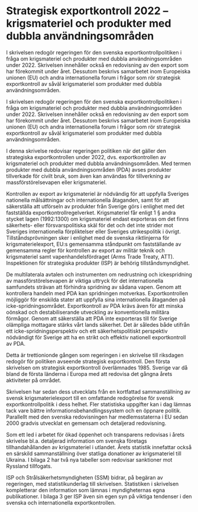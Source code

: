 # Strategisk exportkontroll 2022 – krigsmateriel och produkter med dubbla användningsområden

I skrivelsen redogör regeringen för den svenska exportkontrollpolitiken i fråga om krigsmateriel och produkter med dubbla användningsområden under 2022. Skrivelsen innehåller också en redovisning av den export som har förekommit under året. Dessutom beskrivs samarbetet inom Europeiska unionen (EU) och andra internationella forum i frågor som rör strategisk exportkontroll av såväl krigsmateriel som produkter med dubbla
användningsområden.

I skrivelsen redogör regeringen för den svenska exportkontrollpolitiken i fråga om krigsmateriel och produkter med dubbla användningsområden under 2022. Skrivelsen innehåller också en redovisning av den export som har förekommit under året. Dessutom beskrivs samarbetet inom Europeiska unionen (EU) och andra internationella forum i frågor som rör strategisk exportkontroll av såväl krigsmateriel som produkter med dubbla
användningsområden.

I denna skrivelse redovisar regeringen politiken när det gäller den strategiska exportkontrollen under 2022, dvs. exportkontrollen av krigsmateriel och produkter med dubbla användningsområden. Med termen produkter med dubbla användningsområden (PDA) avses produkter tillverkade för civilt bruk, som även kan användas för tillverkning av massförstörelsevapen eller krigsmateriel.

Kontrollen av export av krigsmateriel är nödvändig för att uppfylla Sveriges nationella målsättningar och internationella åtaganden, samt för att säkerställa att utförseln av produkter från Sverige görs i enlighet med det fastställda exportkontrollregelverket. Krigsmateriel får enligt 1 § andra stycket lagen (1992:1300) om krigsmateriel endast exporteras om det finns säkerhets- eller försvarspolitiska skäl för det och det inte strider mot Sveriges internationella förpliktelser eller Sveriges utrikespolitik i övrigt. Tillståndsprövningen sker i enlighet med de svenska riktlinjerna för krigsmaterielexport, EU:s gemensamma ståndpunkt om fastställande av gemensamma regler för kontrollen av export av militär teknik och krigsmateriel samt vapenhandelsfördraget (Arms Trade Treaty, ATT). Inspektionen för strategiska produkter (ISP) är behörig tillståndsmyndighet.

De multilaterala avtalen och instrumenten om nedrustning och ickespridning av massförstörelsevapen är viktiga uttryck för det internationella samfundets strävan att förhindra spridning av sådana vapen. Genom att kontrollera handeln med PDA kan spridningen motverkas. Exportkontrollen möjliggör för enskilda stater att uppfylla sina internationella åtaganden på icke-spridningsområdet. Exportkontroll av PDA krävs även för att minska oönskad och destabiliserande utveckling av konventionella militära förmågor. Genom att säkerställa att PDA inte exporteras till för Sverige olämpliga mottagare stärks vårt lands säkerhet. Det är således både utifrån ett icke-spridningsperspektiv och ett säkerhetspolitiskt perspektiv nödvändigt för Sverige att ha en strikt och effektiv nationell exportkontroll av PDA.

Detta är trettionionde gången som regeringen i en skrivelse till riksdagen redogör för politiken avseende strategisk exportkontroll. Den första skrivelsen om strategisk exportkontroll överlämnades 1985. Sverige var då bland de första länderna i Europa med att redovisa det gångna årets aktiviteter på området.

Skrivelsen har sedan dess utvecklats från en kortfattad sammanställning av svensk krigsmaterielexport till en omfattande redogörelse för svensk exportkontrollpolitik i dess helhet. Fler statistiska uppgifter kan i dag lämnas tack vare bättre informationsbehandlingssystem och en öppnare politik. Parallellt med den svenska redovisningen har medlemsstaterna i EU sedan 2000 gradvis utvecklat en gemensam och detaljerad redovisning.

Som ett led i arbetet för ökad öppenhet och transparens redovisas i årets skrivelse bl.a. detaljerad information om svenska företags tillhandahållanden av krigsmateriel i utlandet. Årets statistik innefattar också en särskild sammanställning över statliga donationer av krigsmateriel till Ukraina. I bilaga 2 har två nya tabeller som redovisar sanktioner mot Ryssland tillfogats.

ISP och Strålsäkerhetsmyndigheten (SSM) bidrar, på begäran av regeringen, med statistikunderlag till skrivelsen. Statistiken i skrivelsen kompletterar den information som lämnas i myndigheternas egna publikationer. I bilaga 3 ger ISP även sin egen syn på viktiga tendenser i den svenska och internationella exportkontrollen.
